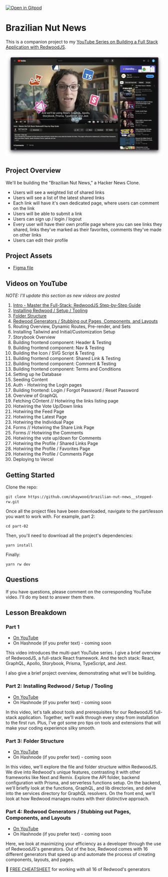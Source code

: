 [![Open in Gitpod](https://gitpod.io/button/open-in-gitpod.svg)](https://gitpod.io/#https://github.com/ahaywood/brazilian-nut-news__stepped-rw)

# Brazilian Nut News

This is a companion project to my [YouTube Series on Building a Full Stack Application with RedwoodJS](https://www.youtube.com/watch?v=Xr92RcUMngc&list=PLrz61zkUHJJFzXe0xZ55RdAF3o3PGhd0U).

![YouTube Series](/images/youtube-screenshot.png)

## Project Overview

We'll be building the "Brazilian Nut News," a Hacker News Clone.

- Users will see a weighted list of shared links
- Users will see a list of the latest shared links
- Each link will have it's own dedicated page, where users can comment on the link
- Users will be able to submit a link
- Users can sign up / login / logout
- Every user will have their own profile page where you can see links they shared, links they've marked as their favorites, comments they've made on other links
- Users can edit their profile

## Project Assets

- [Figma file](https://www.figma.com/file/z6Vipsmnua7VzF9E6w4PtL/Brazilian-Nut-News-App?type=design&node-id=1%3A550&mode=design&t=PUkhU6X2ISuhK4xZ-1)

## Videos on YouTube

_NOTE: I'll update this section as new videos are posted_

1. [Intro - Master the Full-Stack: RedwoodJS Step-by-Step Guide](https://www.youtube.com/watch?v=Xr92RcUMngc&list=PLrz61zkUHJJFzXe0xZ55RdAF3o3PGhd0U)
2. [Installing Redwood / Setup / Tooling](https://youtu.be/lR8qwNFI5Z8)
3. [Folder Structure](https://youtu.be/tJd2Db6y8tw)
4. [Redwood Generators / Stubbing out Pages, Components, and Layouts](https://youtu.be/vnBij3YzOpI)
5. Routing Overview, Dynamic Routes, Pre-render, and Sets
6. Installing Tailwind and Initial/Customization Setup
7. Storybook Overview
8. Building frontend component: Header & Testing
9. Building frontend component: Nav & Testing
10. Building the Icon / SVG Script & Testing
11. Building frontend component: Shared Link & Testing
12. Building frontend component: Comment & Testing
13. Building frontend component: Terms and Conditions
14. Setting up he Database
15. Seeding Content
16. Auth - Hotwiring the Login pages
17. Building frontend: Login / Forgot Password / Reset Password
18. Overview of GraphQL
19. Fetching COntent // Hotwiring the links listing page
20. Hotwiring the Vote Up/Down links
21. Hotwiring the Feed Page
22. Hotwiring the Latest Page
23. Hotwiring the Individual Page
24. Forms // Hotwiring the Share Link Page
25. Forms // Hotwiring the Comments
26. Hotwiring the vote up/down for Comments
27. Hotwiring the Profile / Shared Links Page
28. Hotwiring the Profile / Favorites Page
29. Hotwiring the Profile / Comments Page
30. Deploying to Vercel

## Getting Started

Clone the repo:

```terminal
git clone https://github.com/ahaywood/brazilian-nut-news__stepped-rw.git
```

Once all the project files have been downloaded, navigate to the part/lesson you want to work with. For example, part 2:

```terminal
cd part-02
```

Then, you'll need to download all the project's dependencies:

```terminal
yarn install
```

Finally:

```terminal
yarn rw dev
```

## Questions

If you have questions, please comment on the corresponding YouTube video. I'll do my best to answer them there.

## Lesson Breakdown

### Part 1

- [On YouTube](https://www.youtube.com/watch?v=Xr92RcUMngc&list=PLrz61zkUHJJFzXe0xZ55RdAF3o3PGhd0U)
- On Hashnode (if you prefer text) - coming soon

This video introduces the multi-part YouTube series. I give a brief overview of RedwoodJS, a full-stack React framework. And the tech stack: React, GraphQL, Apollo, Storybook, Prisma, TypeScript, and Jest.

I also give a brief project overview, demonstrating what we'll be building.

### Part 2: Installing Redwood / Setup / Tooling

- [On YouTube](https://youtu.be/lR8qwNFI5Z8)
- On Hashnode (if you prefer text) - coming soon

In this video, let's talk about tools and prerequisites for our RedwoodJS full-stack application. Together, we'll walk through every step from installation to the first run. Plus, I've got some pro tips on tools and extensions that will make your coding experience silky smooth.

### Part 3: Folder Structure

- [On YouTube](https://youtu.be/tJd2Db6y8tw)
- On Hashnode (if you prefer text) - coming soon

In this video, we'll explore the file and folder structure within RedwoodJS. We dive into Redwood's unique features, contrasting it with other frameworks like Next and Remix. Explore the API folder, backend configuration with Prisma, and serverless functions setup. On the backend, we'll briefly look at the functions, GraphQL, and lib directories, and delve into the services directory for GraphQL resolvers. On the front end, we'll look at how Redwood manages routes with their distinctive approach.

### Part 4: Redwood Generators / Stubbing out Pages, Components, and Layouts

- [On YouTube](https://youtu.be/vnBij3YzOpI)
- On Hashnode (if you prefer text) - coming soon

Here, we look at maximizing your efficiency as a developer through the use of RedwoodJS's generators. Out of the box, Redwood comes with 16 different generators that speed up and automate the process of creating components, layouts, and pages.

🎁 [FREE CHEATSHEET](https://selfteachme.ck.page/4edae5d0d7) for working with all 16 of Redwood's generators
